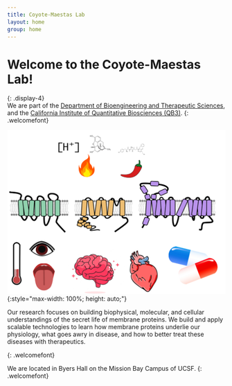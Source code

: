 ```yaml
---
title: Coyote-Maestas Lab
layout: home
group: home
---
```


# Welcome to the Coyote-Maestas Lab!
{: .display-4}
<br>
We are part of the [Department of Bioengineering and Therapeutic Sciences](http://bts.ucsf.edu/), and the [California Institute of Quantitative Biosciences (QB3)](http://qb3.org/).
{: .welcomefont}

![What we do!](static/img/logo/front_page.png){:style="max-width: 100%; height: auto;"}

Our research focuses on building biophysical, molecular, and cellular understandings of the secret life of membrane proteins.  We build and apply scalable technologies to learn how membrane proteins underlie our physiology, what goes awry in disease, and how to better treat these diseases with therapeutics.

{: .welcomefont}

We are located in Byers Hall on the Mission Bay Campus of UCSF.
{: .welcomefont}
